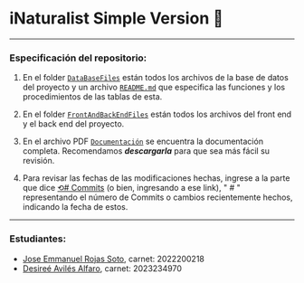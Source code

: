 
# iNaturalist Simple Version 🌱
---
### Especificación del repositorio:

1. En el folder [`DataBaseFiles`](DataBaseFiles) están todos los archivos de la base de datos del proyecto y un archivo [`README.md`](DataBaseFiles/README.md) que especifica las funciones y los procedimientos de las tablas de esta.
2. En el folder [`FrontAndBackEndFiles`]() están todos los archivos del front end y el back end del proyecto.

3. En el archivo PDF [`Documentación`](Documentación.pdf) se encuentra la documentación completa. Recomendamos ***descargarla*** para que sea más fácil su revisión.
4. Para revisar las fechas de las modificaciones hechas, ingrese a la parte que dice [⟲# Commits](https://github.com/DesireeAv/iNaturalist_SimpleVersion/commits/master/) (o bien, ingresando a ese link), " # " representando el número de Commits o cambios recientemente hechos, indicando la fecha de estos.


---
### Estudiantes:

- [Jose Emmanuel Rojas Soto](https://github.com/Kyaki101), carnet: 2022200218
- [Desireé Avilés Alfaro](https://github.com/desireeav), carnet: 2023234970

